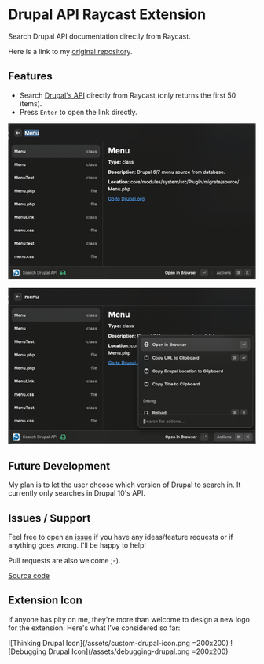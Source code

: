 # Drupal API Raycast Extension

Search Drupal API documentation directly from Raycast.

Here is a link to my [original repository](https://github.com/BossElijah/raycast-extension-drupal-api).

## Features

- Search [Drupal's API](https://api.drupal.org) directly from Raycast (only returns the first 50 items).
- Press `Enter` to open the link directly.

![How it works](/assets/image.png)

![How it works 2](/assets/image-2.png)

## Future Development

My plan is to let the user choose which version of Drupal to search in. It currently only searches in Drupal 10's API.

## Issues / Support

Feel free to open an [issue](https://github.com/BossElijah/raycast-extension-drupal-api/issues/new) if you have any ideas/feature requests or if anything goes wrong.
I'll be happy to help!

Pull requests are also welcome ;-).

[Source code](https://github.com/BossElijah/raycast-extension-drupal-api)

## Extension Icon

If anyone has pity on me, they're more than welcome to design a new logo for the extension. Here's what I've considered so far:

![Thinking Drupal Icon](/assets/custom-drupal-icon.png =200x200)
![Debugging Drupal Icon](/assets/debugging-drupal.png =200x200)
